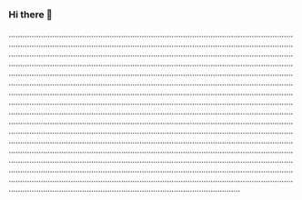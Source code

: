 ### Hi there 👋

.....................................................................................................................................................................................................................................................................................................................................................................................................................................................................................................................................................................................................................................................................................................................................................................................................................................................................................................................................................................................................................................................................................................................................................................................................................................................................................................................................................................................................................................................................................................................................................................................................................................................................................................................................................................................................................................................................................................................................................................................................................................................................................................................................................................